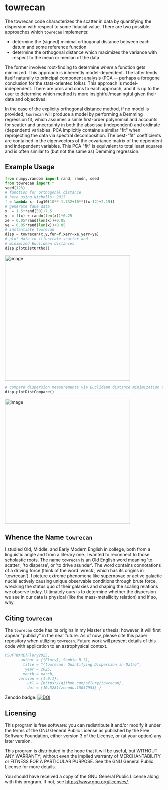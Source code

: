 # towrecan
The towrecan code characterizes the scatter in data by quantifying the dispersion with respect to some fiducial value. There are two possible approaches which `towrecan` implements:
+ determine the (signed) minimal orthogonal distance between each datum and some reference function
+ determine the orthogonal distance which maximizes the variance with respect to the mean or median of the data

The former involves root-finding to determine _where_ a function gets minimized. This approach is inherently model-dependent. The latter lends itself naturally to principal component analysis (PCA -- perhaps a foregone conclusion for the stats-oriented folks). This approach is model-independent. There are pros and cons to each approach, and it is up to the user to determine which method is more insightful/meaningful given their data and objectives.

In the case of the explicity orthogonal distance method, if no model is provided, `towrecan` will produce a model by performing a Demming regression fit, which assumes a simle first-order polynomial and accounts for scatter and uncertainty in both the abscissa (independent) and ordinate (dependent) variables. PCA implicitly contains a similar "fit" when reprojecting the data via spectral decomposition. The best-"fit" coefficients are contained in the eigenvectors of the covariance matrix of the dependent and independent variables. This PCA "fit" is equivalent to total least squares and is often similar to (but not the same as) Demming regression.

## Example Usage
``` python
from numpy.random import rand, randn, seed
from towrecan import *
seed(123)
# function for orthogonal distance
# here using Nicholls+ 2017
f = lambda x: log10(10**-1.732+10**((x-12)+2.19))
# generate fake data
x  = 1.5*rand(50)+7.5
y  = f(x) + randn(len(x))*0.25
xe = 0.05*rand(len(x))+0.05
ye = 0.05*rand(len(x))+0.05
# instantiate towrecan
disp = towrecan(x,y,fun=f,xerr=xe,yerr=ye)
# plot data to illustrate scatter and
# minimized Euclidean distances
disp.plotDistOrtho()
```
<img width="400" alt="image" src="https://github.com/sflury/towrecan/assets/42982705/aeb72b15-0956-48ed-8fc8-83e258bf23f0">

``` python
# compare dispersion measurements via Euclidean distance minimization and PCA
disp.plotDistCompare()
```
<img width="400" alt="image" src="https://github.com/sflury/towrecan/assets/42982705/14677bf2-8064-4984-aee0-defbc1254887">

## Whence the Name `towrecan`
I studied Old, Middle, and Early Modern English in college, both from a linguistic angle and from a literary one. I wanted to reconnect to those scholastic roots. The name `towrecan` is an Old English word meaning 'to scatter', 'to disperse', or 'to drive asunder'. The word contains connotations of a driving force (think of the word 'wreck', which has its origins in 'towrecan'). I picture extreme phenomena like supernovae or active galactic nuclei actively causing unique observable conditions through brute force, wrecking the status quo of their galaxies and shaping the scaling relations we observe today. Ultimately ours is to determine whether the dispersion we see in our data is physical (like the mass-metallicity relation) and if so, why.

## Citing `towrecan`
The `towrecan` code has its origins in my Master's thesis; however, it will first appear "publicly" in the near future. As of now, please cite this paper repository when utilizing `towrecan`. Future work will present details of this code with application to an astrophysical context.

``` bibtex
@SOFTWARE{Flury2025,
       author = {{Flury}, Sophia R.?},
        title = "{towrecan: Quantifying Dispersion in Data}",
         year = 2025,
        month = march,
      version = {1.0.1},
          url = {https://github.com/sflury/towrecan},
          doi = {10.5281/zenodo.15057953} }
```

Zenodo badge:
[![DOI](https://zenodo.org/badge/767437829.svg)](https://doi.org/10.5281/zenodo.15057953)

## Licensing
This program is free software: you can redistribute it and/or modify it under the terms of the GNU General Public License as published by the Free Software Foundation, either version 3 of the License, or (at your option) any later version.

This program is distributed in the hope that it will be useful, but WITHOUT ANY WARRANTY; without even the implied warranty of MERCHANTABILITY or FITNESS FOR A PARTICULAR PURPOSE. See the GNU General Public License for more details.

You should have received a copy of the GNU General Public License along with this program. If not, see <https://www.gnu.org/licenses/>.
